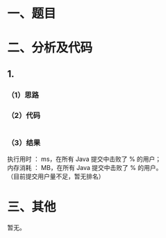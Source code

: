 # 一、题目

# 二、分析及代码    
## 1. 
### （1）思路
  
### （2）代码
```java

```
### （3）结果
执行用时 ： ms，在所有 Java 提交中击败了 % 的用户；    
内存消耗 ： MB，在所有 Java 提交中击败了 % 的用户。      
（目前提交用户量不足，暂无排名）       
# 三、其他
暂无。  
